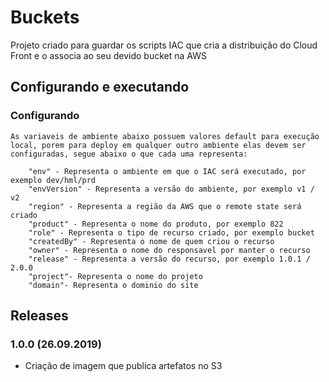 # Buckets

Projeto criado para guardar os scripts IAC que cria a distribuição do Cloud Front e o associa ao seu devido bucket na AWS

## Configurando e executando

### Configurando

    As variaveis de ambiente abaixo possuem valores default para execução local, porem para deploy em qualquer outro ambiente elas devem ser configuradas, segue abaixo o que cada uma representa:

        "env" - Representa o ambiente em que o IAC será executado, por exemplo dev/hml/prd
        "envVersion" - Representa a versão do ambiente, por exemplo v1 / v2 
        "region" - Representa a região da AWS que o remote state será criado
        "product" - Representa o nome do produto, por exemplo 822
        "role" - Representa o tipo de recurso criado, por exemplo bucket
        "createdBy" - Representa o nome de quem criou o recurso
        "owner" - Representa o nome do responsavel por manter o recurso
        "release" - Representa a versão do recurso, por exemplo 1.0.1 / 2.0.0
        "project"- Representa o nome do projeto
        "domain"- Representa o dominio do site

## Releases

### 1.0.0 (26.09.2019)

* Criação de imagem que publica artefatos no S3